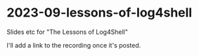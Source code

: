 # 2023-09-lessons-of-log4shell
Slides etc for "The Lessons of Log4Shell"

I'll add a link to the recording once it's posted.
